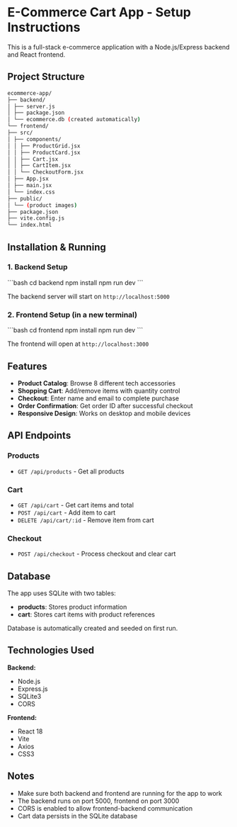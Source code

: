 # E-Commerce Cart App - Setup Instructions

This is a full-stack e-commerce application with a Node.js/Express backend and React frontend.

## Project Structure

```bash
ecommerce-app/
├── backend/
│ ├── server.js
│ ├── package.json
│ └── ecommerce.db (created automatically)
└── frontend/
├── src/
│ ├── components/
│ │ ├── ProductGrid.jsx
│ │ ├── ProductCard.jsx
│ │ ├── Cart.jsx
│ │ ├── CartItem.jsx
│ │ └── CheckoutForm.jsx
│ ├── App.jsx
│ ├── main.jsx
│ └── index.css
├── public/
│ └── (product images)
├── package.json
├── vite.config.js
└── index.html
```

## Installation & Running

### 1. Backend Setup

\`\`\`bash
cd backend
npm install
npm run dev
\`\`\`

The backend server will start on `http://localhost:5000`

### 2. Frontend Setup (in a new terminal)

\`\`\`bash
cd frontend
npm install
npm run dev
\`\`\`

The frontend will open at `http://localhost:3000`

## Features

- **Product Catalog**: Browse 8 different tech accessories
- **Shopping Cart**: Add/remove items with quantity control
- **Checkout**: Enter name and email to complete purchase
- **Order Confirmation**: Get order ID after successful checkout
- **Responsive Design**: Works on desktop and mobile devices

## API Endpoints

### Products

- `GET /api/products` - Get all products

### Cart

- `GET /api/cart` - Get cart items and total
- `POST /api/cart` - Add item to cart
- `DELETE /api/cart/:id` - Remove item from cart

### Checkout

- `POST /api/checkout` - Process checkout and clear cart

## Database

The app uses SQLite with two tables:

- **products**: Stores product information
- **cart**: Stores cart items with product references

Database is automatically created and seeded on first run.

## Technologies Used

**Backend:**

- Node.js
- Express.js
- SQLite3
- CORS

**Frontend:**

- React 18
- Vite
- Axios
- CSS3

## Notes

- Make sure both backend and frontend are running for the app to work
- The backend runs on port 5000, frontend on port 3000
- CORS is enabled to allow frontend-backend communication
- Cart data persists in the SQLite database
